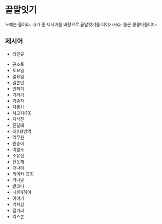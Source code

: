 # 끝말잇기

노예는 들어라. 내가 준 제시어를 바탕으로 끝말잇기를 이어가거라. 룰은 쿵쿵따룰이다.



## 제시어

+ 최인규

* 규조토
* 토요일
* 일요일
* 일본인
* 인화기
* 기러기
* 기술자
* 자동차
* 차고지(10)
* 지석진 
* 진달래
* 래(내)방역
* 역무원
* 원숭이
* 이발소
* 소유진
* 진돗개
* 개나리
* 리어카 (20)
* 카니발
* 발코니
* 니(이)하이
* 이야기
* 기차길
* 길거리
* 리스본
